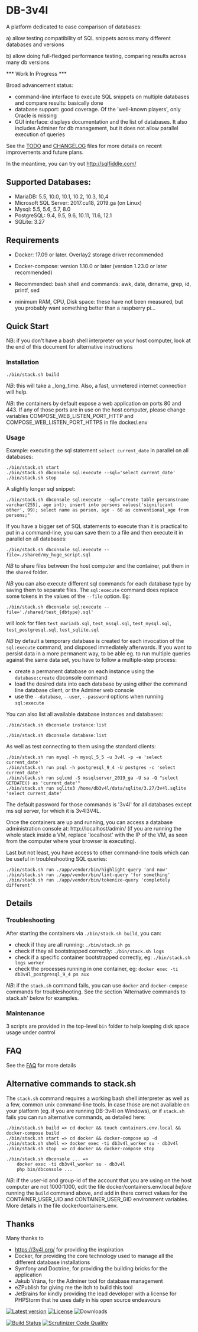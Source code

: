 DB-3v4l
=======

A platform dedicated to ease comparison of databases:

a) allow testing compatibility of SQL snippets across many different databases and versions

b) allow doing full-fledged performance testing, comparing results across many db versions


*** Work In Progress ***

Broad advancement status:
- command-line interface to execute SQL snippets on multiple databases and compare results: basically done
- database support: good coverage. Of the 'well-known players', only Oracle is missing
- GUI interface: displays documentation and the list of databases. It also includes Adminer for db management, but it
  does not allow parallel execution of queries

See the [TODO](./doc/TODO.md) and [CHANGELOG](./doc/WHATSNEW.md) files for more details on recent improvements and future plans.

In the meantime, you can try out http://sqlfiddle.com/


## Supported Databases:

* MariaDB: 5.5, 10.0, 10.1, 10.2, 10.3, 10,4
* Microsoft SQL Server: 2017.cu18, 2019.ga (on Linux)
* Mysql: 5.5, 5.6, 5.7, 8.0
* PostgreSQL: 9.4, 9.5, 9.6, 10.11, 11.6, 12.1
* SQLite: 3.27


## Requirements

* Docker: 17.09 or later. Overlay2 storage driver recommended

* Docker-compose: version 1.10.0 or later (version 1.23.0 or later recommended)

* Recommended: bash shell and commands: awk, date, dirname, grep, id, printf, sed

* minimum RAM, CPU, Disk space: these have not been measured, but you probably want something better than a raspberry pi...


## Quick Start

NB: if you don't have a bash shell interpreter on your host computer, look at the end of this document for alternative instructions

### Installation

    ./bin/stack.sh build

*NB*: this will take a _long_time. Also, a fast, unmetered internet connection will help.

*NB*: the containers by default expose a web application on ports 80 and 443. If any of those ports are in use on
the host computer, please change variables COMPOSE_WEB_LISTEN_PORT_HTTP and COMPOSE_WEB_LISTEN_PORT_HTTPS in file
docker/.env


### Usage

Example: executing the sql statement `select current_date` in parallel on all databases:

    ./bin/stack.sh start
    ./bin/stack.sh dbconsole sql:execute --sql='select current_date'
    ./bin/stack.sh stop

A slightly longer sql snippet:

    ./bin/stack.sh dbconsole sql:execute --sql="create table persons(name varchar(255), age int); insert into persons values('significant other', 99); select name as person, age - 60 as conventional_age from persons;"

If you have a bigger set of SQL statements to execute than it is practical to put in a command-line, you can save them
to a file and then execute it in parallel on all databases:

    ./bin/stack.sh dbconsole sql:execute --file=./shared/my_huge_script.sql

*NB* to share files between the host computer and the container, put them in the `shared` folder.

*NB* you can also execute different sql commands for each database type by saving them to separate files. The `sql:execute`
command does replace some tokens in the values of the `--file` option. Eg:

    ./bin/stack.sh dbconsole sql:execute --file='./shared/test_{dbtype}.sql'

will look for files `test_mariadb.sql`, `test_mssql.sql`, `test_mysql.sql`, `test_postgresql.sql`, `test_sqlite.sql`

*NB* by default a temporary database is created for each invocation of the `sql:execute` command, and disposed
immediately afterwards. If you want to persist data in a more permanent way, to be able eg. to run multiple queries
against the same data set, you have to follow a multiple-step process:

- create a permanent database on each instance using the `database:create` dbconsole command
- load the desired data into each database by using either the command line database client, or the Adminer web console
- use the `--database`, `--user`, `--password` options when running `sql:execute`

You can also list all available database instances and databases:

    ./bin/stack.sh dbconsole instance:list

    ./bin/stack.sh dbconsole database:list

As well as test connecting to them using the standard clients:

    ./bin/stack.sh run mysql -h mysql_5_5 -u 3v4l -p -e 'select current_date'
    ./bin/stack.sh run psql -h postgresql_9_4 -U postgres -c 'select current_date'
    ./bin/stack.sh run sqlcmd -S mssqlserver_2019_ga -U sa -Q "select GETDATE() as 'current_date'"
    ./bin/stack.sh run sqlite3 /home/db3v4l/data/sqlite/3.27/3v4l.sqlite 'select current_date'

The default password for those commands is '3v4l' for all databases except ms sql server, for which it is 3v4l3V4L.

Once the containers are up and running, you can access a database administration console at: http://localhost/admin/
(if you are running the whole stack inside a VM, replace 'localhost' with the IP of the VM, as seen from the computer where
your browser is executing).

Last but not least, you have access to other command-line tools which can be useful in troubleshooting SQL queries:

    ./bin/stack.sh run ./app/vendor/bin/highlight-query 'and now'
    ./bin/stack.sh run ./app/vendor/bin/lint-query 'for something'
    ./bin/stack.sh run ./app/vendor/bin/tokenize-query 'completely different'


## Details

### Troubleshooting

After starting the containers via `./bin/stack.sh build`, you can:

- check if they are all running: `./bin/stack.sh ps`
- check if they all bootstrapped correctly: `./bin/stack.sh logs`
- check if a specific container bootstrapped correctly, eg: `./bin/stack.sh logs worker`
- check the processes running in one container, eg: `docker exec -ti db3v4l_postgresql_9_4 ps aux`

*NB*: if the `stack.sh` command fails, you can use `docker` and `docker-compose` commands for troubleshooting.
See the section 'Alternative commands to stack.sh' below for examples.


### Maintenance

3 scripts are provided in the top-level `bin` folder to help keeping disk space usage under control


## FAQ

See the [FAQ](./doc/FAQ.md) for more details


## Alternative commands to stack.sh

The `stack.sh` command requires a working bash shell interpreter as well as a few, common unix command-line tools.
In case those are not available on your platform (eg. if you are running DB-3v4l on Windows), or if `stack.sh` fails
you can run alternative commands, as detailed here:

    ./bin/stack.sh build => cd docker && touch containers.env.local && docker-compose build
    ./bin/stack.sh start => cd docker && docker-compose up -d
    ./bin/stack.sh shell => docker exec -ti db3v4l_worker su - db3v4l
    ./bin/stack.sh stop  => cd docker && docker-compose stop

    ./bin/stack.sh dbconsole ... =>
        docker exec -ti db3v4l_worker su - db3v4l
        php bin/dbconsole ...

*NB*: if the user-id and group-id of the account that you are using on the host computer are not 1000:1000, edit
the file  docker/containers.env.local _before_ running the `build` command above, and add in there correct values for
the CONTAINER_USER_UID and CONTAINER_USER_GID environment variables. More details in the file docker/containers.env.


## Thanks

Many thanks to
- https://3v4l.org/ for providing the inspiration
- Docker, for providing the core technology used to manage all the different database installations
- Symfony and Doctrine, for providing the building bricks for the application
- Jakub Vrána, for the Adminer tool for database management
- eZPublish for giving me the itch to build this tool
- JetBrains for kindly providing the lead developer with a license for PHPStorm that he uses daily in his open source endeavours

[![Latest version](https://img.shields.io/github/tag/gggeek/db-3v4l.svg?style=flat-square)](https://github.com/gggeek/db-3v4l/releases)
[![License](https://img.shields.io/github/license/gggeek/db-3v4l.svg?style=flat-square)](LICENSE)
![Downloads](https://img.shields.io/github/downloads/gggeek/db-3v4l/total.svg?style=flat-square)

[![Build Status](https://travis-ci.org/gggeek/db-3v4l.svg?branch=master)](https://travis-ci.org/gggeek/db-3v4l)
[![Scrutinizer Code Quality](https://scrutinizer-ci.com/g/gggeek/db-3v4l/badges/quality-score.png?b=master)](https://scrutinizer-ci.com/g/gggeek/db-3v4l/?branch=master)

